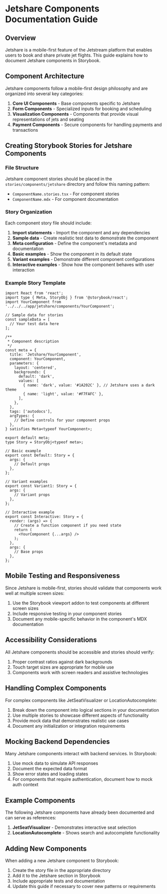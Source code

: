 # Jetshare Components Documentation Guide

## Overview

Jetshare is a mobile-first feature of the Jetstream platform that enables users to book and share private jet flights. This guide explains how to document Jetshare components in Storybook.

## Component Architecture

Jetshare components follow a mobile-first design philosophy and are organized into several key categories:

1. **Core UI Components** - Base components specific to Jetshare
2. **Form Components** - Specialized inputs for booking and scheduling
3. **Visualization Components** - Components that provide visual representations of jets and seating
4. **Payment Components** - Secure components for handling payments and transactions

## Creating Storybook Stories for Jetshare Components

### File Structure

Jetshare component stories should be placed in the `stories/components/jetshare` directory and follow this naming pattern:

- `ComponentName.stories.tsx` - For component stories
- `ComponentName.mdx` - For component documentation

### Story Organization

Each component story file should include:

1. **Import statements** - Import the component and any dependencies
2. **Sample data** - Create realistic test data to demonstrate the component
3. **Meta configuration** - Define the component's metadata and documentation
4. **Basic examples** - Show the component in its default state
5. **Variant examples** - Demonstrate different component configurations
6. **Interactive examples** - Show how the component behaves with user interaction

### Example Story Template

```tsx
import React from 'react';
import type { Meta, StoryObj } from '@storybook/react';
import YourComponent from '../../../app/jetshare/components/YourComponent';

// Sample data for stories
const sampleData = [
  // Your test data here
];

/**
 * Component description
 */
const meta = {
  title: 'Jetshare/YourComponent',
  component: YourComponent,
  parameters: {
    layout: 'centered',
    backgrounds: {
      default: 'dark',
      values: [
        { name: 'dark', value: '#1A202C' }, // Jetshare uses a dark theme
        { name: 'light', value: '#F7FAFC' },
      ],
    },
  },
  tags: ['autodocs'],
  argTypes: {
    // Define controls for your component props
  },
} satisfies Meta<typeof YourComponent>;

export default meta;
type Story = StoryObj<typeof meta>;

// Basic example
export const Default: Story = {
  args: {
    // Default props
  },
};

// Variant examples
export const Variant1: Story = {
  args: {
    // Variant props
  },
};

// Interactive example
export const Interactive: Story = {
  render: (args) => {
    // Create a function component if you need state
    return (
      <YourComponent {...args} />
    );
  },
  args: {
    // Base props
  },
};
```

## Mobile Testing and Responsiveness

Since Jetshare is mobile-first, stories should validate that components work well at multiple screen sizes:

1. Use the Storybook viewport addon to test components at different screen sizes
2. Include responsive testing in your component stories
3. Document any mobile-specific behavior in the component's MDX documentation

## Accessibility Considerations

All Jetshare components should be accessible and stories should verify:

1. Proper contrast ratios against dark backgrounds
2. Touch target sizes are appropriate for mobile use
3. Components work with screen readers and assistive technologies

## Handling Complex Components

For complex components like JetSeatVisualizer or LocationAutocomplete:

1. Break down the component into logical sections in your documentation
2. Use multiple stories to showcase different aspects of functionality
3. Provide mock data that demonstrates realistic use cases
4. Document any initialization or integration requirements

## Mocking Backend Dependencies

Many Jetshare components interact with backend services. In Storybook:

1. Use mock data to simulate API responses
2. Document the expected data format
3. Show error states and loading states
4. For components that require authentication, document how to mock auth context

## Example Components

The following Jetshare components have already been documented and can serve as references:

1. **JetSeatVisualizer** - Demonstrates interactive seat selection
2. **LocationAutocomplete** - Shows search and autocomplete functionality

## Adding New Components

When adding a new Jetshare component to Storybook:

1. Create the story file in the appropriate directory
2. Add it to the Jetshare section in Storybook
3. Include appropriate tests and documentation
4. Update this guide if necessary to cover new patterns or requirements 